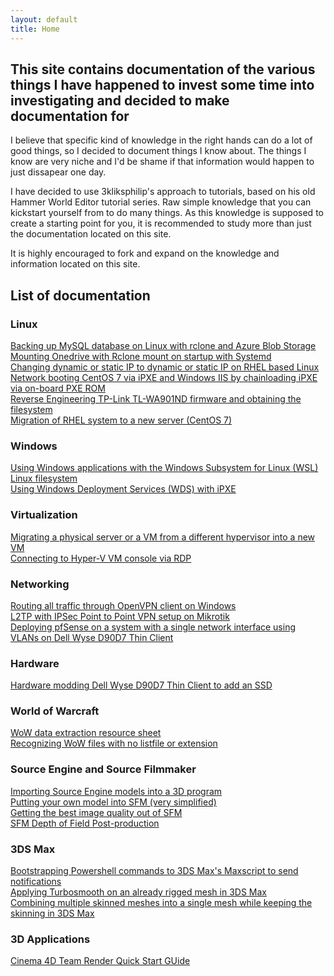 ```yaml
---
layout: default
title: Home
---
```


## This site contains documentation of the various things I have happened to invest some time into investigating and decided to make documentation for
I believe that specific kind of knowledge in the right hands can do a lot of good things, so I decided to document things I know about. The things I know are very niche and I'd be shame if that information would happen to just dissapear one day.


I have decided to use 3kliksphilip's approach to tutorials, based on his old Hammer World Editor tutorial series. Raw simple knowledge that you can kickstart yourself from to do many things. As this knowledge is supposed to create a starting point for you, it is recommended to study more than just the documentation located on this site.



It is highly encouraged to fork and expand on the knowledge and information located on this site.


## List of documentation

### Linux
[Backing up MySQL database on Linux with rclone and Azure Blob Storage](/linux-mysql-azure-bck)  
[Mounting Onedrive with Rclone mount on startup with Systemd](/rclone-mount-onedrive)    
[Changing dynamic or static IP to dynamic or static IP on RHEL based Linux](/centos-change-dynamic-to-static-ip)    
[Network booting CentOS 7 via iPXE and Windows IIS by chainloading iPXE via on-board PXE ROM](/win-iis-ipxe-linux)  
[Reverse Engineering TP-Link TL-WA901ND firmware and obtaining the filesystem](/tl-wa901nd-basic-re)  
[Migration of RHEL system to a new server (CentOS 7)](/rebuild-initramfs-centos)  

### Windows
[Using Windows applications with the Windows Subsystem for Linux (WSL) Linux filesystem](/win-apps-with-wsl)  
[Using Windows Deployment Services (WDS) with iPXE](/wds-with-ipxe)  

### Virtualization
[Migrating a physical server or a VM from a different hypervisor into a new VM](/machine-2-vm-migration)  
[Connecting to Hyper-V VM console via RDP](/hyperv-direct-vm-rdp)  

### Networking
[Routing all traffic through OpenVPN client on Windows](/ovpn-route-all-traffic)  
[L2TP with IPSec Point to Point VPN setup on Mikrotik](/mikrotik-ptp-vpn)  
[Deploying pfSense on a system with a single network interface using VLANs on Dell Wyse D90D7 Thin Client](/pfsense-single-nic-vlans)


### Hardware
[Hardware modding Dell Wyse D90D7 Thin Client to add an SSD](/wyse-d90d7-ssd)  

### World of Warcraft
[WoW data extraction resource sheet](/wow-data-extract-cheat-sheet)  
[Recognizing WoW files with no listfile or extension](/wow-files-with-no-listfile-or-extension)  

### Source Engine and Source Filmmaker
[Importing Source Engine models into a 3D program](/source-2-3d-app)  
[Putting your own model into SFM (very simplified)](/model-into-sfm)  
[Getting the best image quality out of SFM](/sfm-best-quality)    
[SFM Depth of Field Post-production](/sfm-dof-postproduct)

### 3DS Max
[Bootstrapping Powershell commands to 3DS Max's Maxscript to send notifications](/powershell-in-maxscript)  
[Applying Turbosmooth on an already rigged mesh in 3DS Max](/turbosmooth-on-rigged-mesh)  
[Combining multiple skinned meshes into a single mesh while keeping the skinning in 3DS Max](/multi-skin-into-single-mesh)  

### 3D Applications
[Cinema 4D Team Render Quick Start GUide](/c4d-team-render)  



